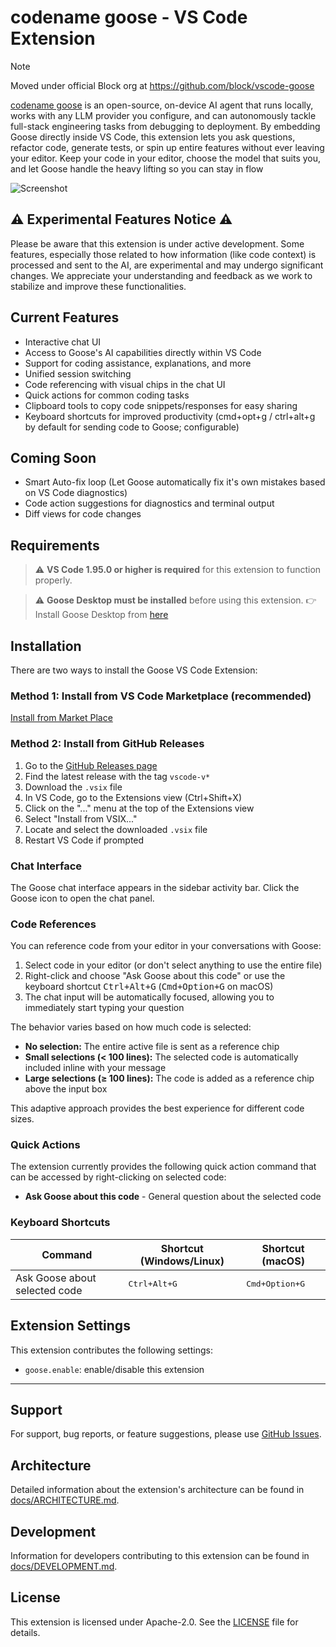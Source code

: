 # codename goose - VS Code Extension

> [!note]
> Moved under official Block org at https://github.com/block/vscode-goose

[codename goose](https://block.github.io/goose/) is an open-source, on-device AI agent that runs locally, works with any LLM provider you configure, and can autonomously tackle full-stack engineering tasks from debugging to deployment. By embedding Goose directly inside VS Code, this extension lets you ask questions, refactor code, generate tests, or spin up entire features without ever leaving your editor. Keep your code in your editor, choose the model that suits you, and let Goose handle the heavy lifting so you can stay in flow

![Screenshot](./resources/screenshot.png)

## ⚠️ Experimental Features Notice ⚠️

Please be aware that this extension is under active development. Some features, especially those related to how information (like code context) is processed and sent to the AI, are experimental and may undergo significant changes. We appreciate your understanding and feedback as we work to stabilize and improve these functionalities.

## Current Features

* Interactive chat UI
* Access to Goose's AI capabilities directly within VS Code
* Support for coding assistance, explanations, and more
* Unified session switching
* Code referencing with visual chips in the chat UI
* Quick actions for common coding tasks
* Clipboard tools to copy code snippets/responses for easy sharing
* Keyboard shortcuts for improved productivity (cmd+opt+g / ctrl+alt+g by default for sending code to Goose; configurable)

## Coming Soon

* Smart Auto-fix loop (Let Goose automatically fix it's own mistakes based on VS Code diagnostics)
* Code action suggestions for diagnostics and terminal output
* Diff views for code changes

## Requirements

> ⚠️ **VS Code 1.95.0 or higher is required** for this extension to function properly.

> ⚠️ **Goose Desktop must be installed** before using this extension.
👉 Install Goose Desktop from [here](https://block.github.io/goose/)

## Installation

There are two ways to install the Goose VS Code Extension:

### Method 1: Install from VS Code Marketplace (recommended)
[Install from Market Place](https://marketplace.visualstudio.com/items?itemName=PremPillai.wingman-goose)

### Method 2: Install from GitHub Releases

1. Go to the [GitHub Releases page](https://github.com/cloud-on-prem/goose/releases)
2. Find the latest release with the tag `vscode-v*`
3. Download the `.vsix` file
4. In VS Code, go to the Extensions view (Ctrl+Shift+X)
5. Click on the "..." menu at the top of the Extensions view
6. Select "Install from VSIX..."
7. Locate and select the downloaded `.vsix` file
8. Restart VS Code if prompted

### Chat Interface

The Goose chat interface appears in the sidebar activity bar. Click the Goose icon to open the chat panel.

### Code References

You can reference code from your editor in your conversations with Goose:

1. Select code in your editor (or don't select anything to use the entire file)
2. Right-click and choose "Ask Goose about this code" or use the keyboard shortcut <kbd>Ctrl+Alt+G</kbd> (<kbd>Cmd+Option+G</kbd> on macOS)
3. The chat input will be automatically focused, allowing you to immediately start typing your question

The behavior varies based on how much code is selected:

* **No selection:** The entire active file is sent as a reference chip
* **Small selections (< 100 lines):** The selected code is automatically included inline with your message
* **Large selections (≥ 100 lines):** The code is added as a reference chip above the input box

This adaptive approach provides the best experience for different code sizes.

### Quick Actions

The extension currently provides the following quick action command that can be accessed by right-clicking on selected code:

* **Ask Goose about this code** - General question about the selected code

### Keyboard Shortcuts

| Command                       | Shortcut (Windows/Linux) | Shortcut (macOS)        |
| ----------------------------- | ------------------------ | ----------------------- |
| Ask Goose about selected code | <kbd>Ctrl+Alt+G</kbd>    | <kbd>Cmd+Option+G</kbd> |

## Extension Settings

This extension contributes the following settings:

* `goose.enable`: enable/disable this extension

----

## Support

For support, bug reports, or feature suggestions, please use [GitHub Issues](https://github.com/cloud-on-prem/goose/issues).


## Architecture

Detailed information about the extension's architecture can be found in [docs/ARCHITECTURE.md](./docs/ARCHITECTURE.md).

## Development

Information for developers contributing to this extension can be found in [docs/DEVELOPMENT.md](./docs/DEVELOPMENT.md).

## License

This extension is licensed under Apache-2.0.
See the [LICENSE](./LICENSE) file for details.
